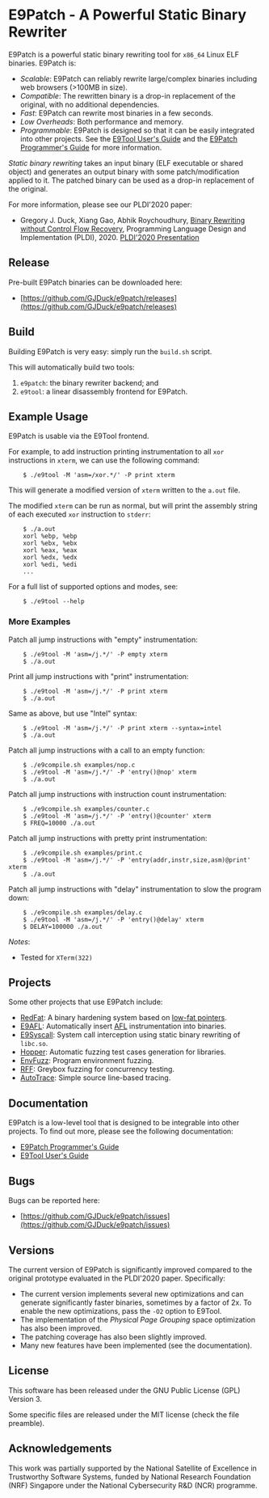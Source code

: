 # E9Patch - A Powerful Static Binary Rewriter

E9Patch is a powerful static binary rewriting tool for `x86_64` Linux ELF
binaries.
E9Patch is:

* *Scalable*: E9Patch can reliably rewrite large/complex binaries
  including web browsers (>100MB in size).
* *Compatible*: The rewritten binary is a drop-in replacement of the
  original, with no additional dependencies.
* *Fast*: E9Patch can rewrite most binaries in a few seconds.
* *Low Overheads*: Both performance and memory.
* *Programmable*: E9Patch is designed so that it can be easily integrated
  into other projects.
  See the [E9Tool User's Guide](https://github.com/GJDuck/e9patch/blob/master/doc/e9tool-user-guide.md) and the [E9Patch Programmer's Guide](https://github.com/GJDuck/e9patch/blob/master/doc/e9patch-programming-guide.md)
  for more information.

*Static binary rewriting* takes an input binary 
(ELF executable or shared object) and generates an output binary
with some patch/modification applied to it.
The patched binary can be used as a drop-in replacement of the original.

For more information, please see our PLDI'2020 paper:

* Gregory J. Duck, Xiang Gao, Abhik Roychoudhury, [Binary Rewriting without Control Flow Recovery](https://comp.nus.edu.sg/~gregory/papers/e9patch.pdf),
  Programming Language Design and Implementation (PLDI), 2020.
  [PLDI'2020 Presentation](https://www.youtube.com/watch?v=qK2ZCEStoG0)

## Release

Pre-built E9Patch binaries can be downloaded here:

* [https://github.com/GJDuck/e9patch/releases](https://github.com/GJDuck/e9patch/releases)

## Build

Building E9Patch is very easy: simply run the `build.sh` script.

This will automatically build two tools:

1. `e9patch`: the binary rewriter backend; and
2. `e9tool`: a linear disassembly frontend for E9Patch.

## Example Usage

E9Patch is usable via the E9Tool frontend.

For example, to add instruction printing instrumentation to all `xor`
instructions in `xterm`, we can use the following command:

        $ ./e9tool -M 'asm=/xor.*/' -P print xterm

This will generate a modified version of `xterm` written to the `a.out` file.

The modified `xterm` can be run as normal, but will print the assembly
string of each executed `xor` instruction to `stderr`:

        $ ./a.out
        xorl %ebp, %ebp
        xorl %ebx, %ebx
        xorl %eax, %eax
        xorl %edx, %edx
        xorl %edi, %edi
        ...

For a full list of supported options and modes, see:

        $ ./e9tool --help

### More Examples

Patch all jump instructions with "empty" instrumentation:

        $ ./e9tool -M 'asm=/j.*/' -P empty xterm
        $ ./a.out

Print all jump instructions with "print" instrumentation:

        $ ./e9tool -M 'asm=/j.*/' -P print xterm
        $ ./a.out

Same as above, but use "Intel" syntax:

        $ ./e9tool -M 'asm=/j.*/' -P print xterm --syntax=intel
        $ ./a.out

Patch all jump instructions with a call to an empty function:

        $ ./e9compile.sh examples/nop.c
        $ ./e9tool -M 'asm=/j.*/' -P 'entry()@nop' xterm
        $ ./a.out

Patch all jump instructions with instruction count instrumentation:

        $ ./e9compile.sh examples/counter.c
        $ ./e9tool -M 'asm=/j.*/' -P 'entry()@counter' xterm
        $ FREQ=10000 ./a.out

Patch all jump instructions with pretty print instrumentation:

        $ ./e9compile.sh examples/print.c
        $ ./e9tool -M 'asm=/j.*/' -P 'entry(addr,instr,size,asm)@print' xterm
        $ ./a.out

Patch all jump instructions with "delay" instrumentation to slow the
program down:

        $ ./e9compile.sh examples/delay.c
        $ ./e9tool -M 'asm=/j.*/' -P 'entry()@delay' xterm
        $ DELAY=100000 ./a.out

*Notes*:

* Tested for `XTerm(322)`

## Projects

Some other projects that use E9Patch include:

* [RedFat](https://github.com/GJDuck/RedFat): A binary hardening system based
  on [low-fat pointers](https://github.com/GJDuck/LowFat).
* [E9AFL](https://github.com/GJDuck/e9afl): Automatically insert
  [AFL](https://github.com/google/AFL) instrumentation into binaries.
* [E9Syscall](https://github.com/GJDuck/e9syscall): System call
  interception using static binary rewriting of `libc.so`.
* [Hopper](https://github.com/FuzzAnything/hopper): Automatic fuzzing test
  cases generation for libraries.
* [EnvFuzz](https://github.com/GJDuck/EnvFuzz): Program environment fuzzing.
* [RFF](https://doi.org/10.6084/m9.figshare.23911299): Greybox fuzzing for
  concurrency testing.
* [AutoTrace](https://github.com/GJDuck/AutoTrace): Simple source line-based
  tracing.

## Documentation

E9Patch is a low-level tool that is designed to be integrable into other
projects.
To find out more, please see the following documentation:

* [E9Patch Programmer's Guide](https://github.com/GJDuck/e9patch/blob/master/doc/e9patch-programming-guide.md)
* [E9Tool User's Guide](https://github.com/GJDuck/e9patch/blob/master/doc/e9tool-user-guide.md)

## Bugs

Bugs can be reported here:

* [https://github.com/GJDuck/e9patch/issues](https://github.com/GJDuck/e9patch/issues)

## Versions

The current version of E9Patch is significantly improved compared to
the original prototype evaluated in the PLDI'2020 paper.
Specifically:

* The current version implements several new optimizations and can generate
  significantly faster binaries, sometimes by a factor of 2x.
  To enable the new optimizations, pass the `-O2` option to E9Tool.
* The implementation of the *Physical Page Grouping* space optimization
  has also been improved.
* The patching coverage has also been slightly improved.
* Many new features have been implemented (see the documentation).

## License

This software has been released under the GNU Public License (GPL) Version 3.

Some specific files are released under the MIT license (check the file
preamble).

## Acknowledgements

This work was partially supported by the National Satellite of Excellence in
Trustworthy Software Systems, funded by National Research Foundation (NRF)
Singapore under the National Cybersecurity R&D (NCR) programme.

